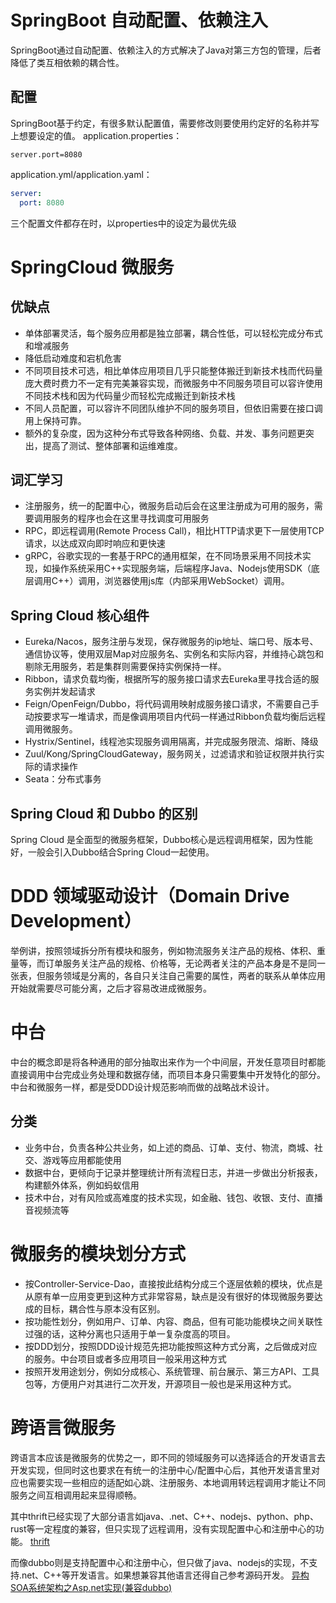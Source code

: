 # SpringBoot 自动配置、依赖注入

SpringBoot通过自动配置、依赖注入的方式解决了Java对第三方包的管理，后者降低了类互相依赖的耦合性。

## 配置

SpringBoot基于约定，有很多默认配置值，需要修改则要使用约定好的名称并写上想要设定的值。
application.properties：

```properties
server.port=8080
```

application.yml/application.yaml：

```yaml
server:
  port: 8080
```

三个配置文件都存在时，以properties中的设定为最优先级

# SpringCloud 微服务

## 优缺点

* 单体部署灵活，每个服务应用都是独立部署，耦合性低，可以轻松完成分布式和增减服务
* 降低启动难度和宕机危害
* 不同项目技术可选，相比单体应用项目几乎只能整体搬迁到新技术栈而代码量庞大费时费力不一定有完美兼容实现，而微服务中不同服务项目可以容许使用不同技术栈和因为代码量少而轻松完成搬迁到新技术栈
* 不同人员配置，可以容许不同团队维护不同的服务项目，但依旧需要在接口调用上保持可靠。
* 额外的复杂度，因为这种分布式导致各种网络、负载、并发、事务问题更突出，提高了测试、整体部署和运维难度。

## 词汇学习

* 注册服务，统一的配置中心，微服务启动后会在这里注册成为可用的服务，需要调用服务的程序也会在这里寻找调度可用服务
* RPC，即远程调用(Remote Process Call)，相比HTTP请求更下一层使用TCP请求，以达成双向即时响应和更快速
* gRPC，谷歌实现的一套基于RPC的通用框架，在不同场景采用不同技术实现，如操作系统采用C++实现服务端，后端程序Java、Nodejs使用SDK（底层调用C++）调用，浏览器使用js库（内部采用WebSocket）调用。

## Spring Cloud 核心组件

* Eureka/Nacos，服务注册与发现，保存微服务的ip地址、端口号、版本号、通信协议等，使用双层Map对应服务名、实例名和实际内容，并维持心跳包和剔除无用服务，若是集群则需要保持实例保持一样。
* Ribbon，请求负载均衡，根据所写的服务接口请求去Eureka里寻找合适的服务实例并发起请求
* Feign/OpenFeign/Dubbo，将代码调用映射成服务接口请求，不需要自己手动按要求写一堆请求，而是像调用项目内代码一样通过Ribbon负载均衡后远程调用微服务。
* Hystrix/Sentinel，线程池实现服务调用隔离，并完成服务限流、熔断、降级
* Zuul/Kong/SpringCloudGateway，服务网关，过滤请求和验证权限并执行实际的请求操作
* Seata：分布式事务

## Spring Cloud 和 Dubbo 的区别

Spring Cloud 是全面型的微服务框架，Dubbo核心是远程调用框架，因为性能好，一般会引入Dubbo结合Spring Cloud一起使用。

# DDD 领域驱动设计（Domain Drive Development）

举例讲，按照领域拆分所有模块和服务，例如物流服务关注产品的规格、体积、重量等，而订单服务关注产品的规格、价格等，无论两者关注的产品本身是不是同一张表，但服务领域是分离的，各自只关注自己需要的属性，两者的联系从单体应用开始就需要尽可能分离，之后才容易改进成微服务。

# 中台

中台的概念即是将各种通用的部分抽取出来作为一个中间层，开发任意项目时都能直接调用中台完成业务处理和数据存储，而项目本身只需要集中开发特化的部分。
中台和微服务一样，都是受DDD设计规范影响而做的战略战术设计。

## 分类

* 业务中台，负责各种公共业务，如上述的商品、订单、支付、物流，商城、社交、游戏等应用都能使用
* 数据中台，更倾向于记录并整理统计所有流程日志，并进一步做出分析报表，构建额外体系，例如蚂蚁信用
* 技术中台，对有风险或高难度的技术实现，如金融、钱包、收银、支付、直播音视频流等

# 微服务的模块划分方式

* 按Controller-Service-Dao，直接按此结构分成三个逐层依赖的模块，优点是从原有单一应用变更到这种方式非常容易，缺点是没有很好的体现微服务要达成的目标，耦合性与原本没有区别。
* 按功能性划分，例如用户、订单、内容、商品，但有可能功能模块之间关联性过强的话，这种分离也只适用于单一复杂度高的项目。
* 按DDD划分，按照DDD设计规范先把功能按照这种方式分离，之后做成对应的服务。中台项目或者多应用项目一般采用这种方式
* 按照开发用途划分，例如分成核心、系统管理、前台展示、第三方API、工具包等，方便用户对其进行二次开发，开源项目一般也是采用这种方式。

# 跨语言微服务

跨语言本应该是微服务的优势之一，即不同的领域服务可以选择适合的开发语言去开发实现，但同时这也要求在有统一的注册中心/配置中心后，其他开发语言里对应也需要实现一些相应的适配如心跳、注册服务、本地调用转远程调用才能让不同服务之间互相调用起来显得顺畅。

其中thrift已经实现了大部分语言如java、.net、C++、nodejs、python、php、rust等一定程度的兼容，但只实现了远程调用，没有实现配置中心和注册中心的功能。
[thrift](https://tieba.baidu.com/p/8414113720?pid=147619978184#147619978184)

而像dubbo则是支持配置中心和注册中心，但只做了java、nodejs的实现，不支持.net、C++等开发语言。如果想兼容其他语言还得自己参考源码开发。
[异构SOA系统架构之Asp.net实现(兼容dubbo)](https://www.cnblogs.com/hf-0712/p/7662204.html)